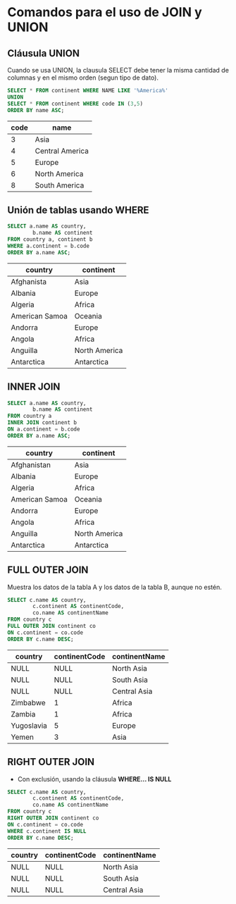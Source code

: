 # Comandos para el uso de JOIN y UNION

## Cláusula UNION

Cuando se usa UNION, la clausula SELECT debe tener la misma cantidad de columnas y en el mismo orden (segun tipo de dato).

```sql
SELECT * FROM continent WHERE NAME LIKE '%America%'
UNION
SELECT * FROM continent WHERE code IN (3,5)
ORDER BY name ASC;
```

|code | name		    |
|-----|-----------------|
|3    | Asia            |
|4    | Central America |
|5    | Europe          |
|6    | North America   |
|8    | South America   |


## Unión de tablas usando WHERE

```sql
SELECT a.name AS country,
		b.name AS continent
FROM country a, continent b
WHERE a.continent = b.code
ORDER BY a.name ASC;
```

|country        | continent     |
|---------------|---------------|
|Afghanista     | Asia          |
|Albania        | Europe        |
|Algeria        | Africa        |
|American Samoa | Oceania       |
|Andorra        | Europe        |
|Angola	        | Africa        |
|Anguilla       | North America |
|Antarctica     | Antarctica    |


## INNER JOIN

```sql
SELECT a.name AS country,
		b.name AS continent
FROM country a
INNER JOIN continent b
ON a.continent = b.code
ORDER BY a.name ASC;
```

|country        | continent     |
|---------------|---------------|
|Afghanistan    | Asia          |
|Albania        | Europe        |
|Algeria        | Africa        |
|American Samoa | Oceania       |
|Andorra        | Europe        |
|Angola         | Africa        |
|Anguilla       | North America |
|Antarctica     | Antarctica    |


## FULL OUTER JOIN

Muestra los datos de la tabla A y los datos de la tabla B, aunque no estén.

```sql
SELECT c.name AS country,
        c.continent AS continentCode,
        co.name AS continentName
FROM country c
FULL OUTER JOIN continent co
ON c.continent = co.code
ORDER BY c.name DESC;
```

|country    | continentCode | continentName |
|-----------|---------------|---------------|
|NULL       |   NULL        | North Asia    |
|NULL       |   NULL        | South Asia    |
|NULL       |   NULL        | Central Asia  |
|Zimbabwe   |   1           | Africa        |
|Zambia     |   1           | Africa        |
|Yugoslavia |   5           | Europe        |
|Yemen      |   3           | Asia          |


## RIGHT OUTER JOIN

* Con exclusión, usando la cláusula **WHERE... IS NULL**

```sql
SELECT c.name AS country,
		c.continent AS continentCode,
		co.name AS continentName
FROM country c
RIGHT OUTER JOIN continent co
ON c.continent = co.code
WHERE c.continent IS NULL
ORDER BY c.name DESC;
```

|country	| continentCode	| continentName |
|-----------|---------------|---------------|
|NULL		|	NULL	    | North Asia	|
|NULL		|	NULL	    | South Asia	|
|NULL		|	NULL	    | Central Asia	|
